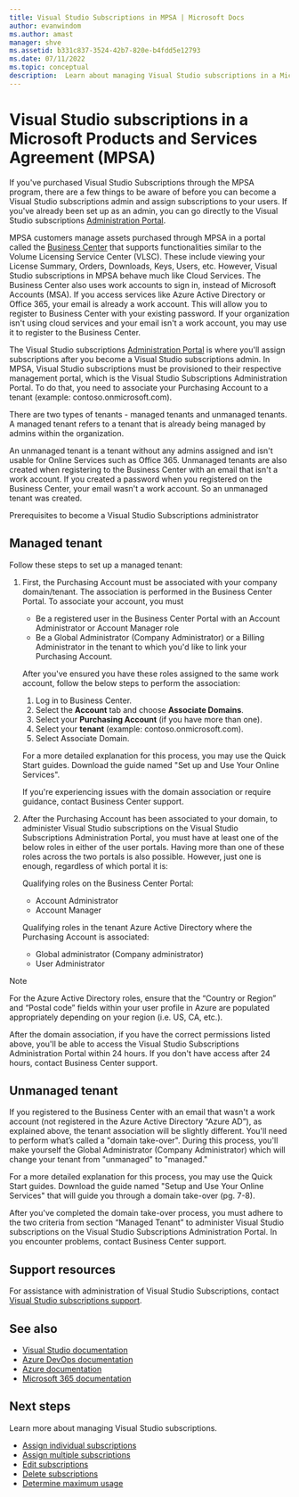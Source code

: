 ```yaml
---
title: Visual Studio Subscriptions in MPSA | Microsoft Docs
author: evanwindom
ms.author: amast
manager: shve
ms.assetid: b331c837-3524-42b7-820e-b4fdd5e12793
ms.date: 07/11/2022
ms.topic: conceptual
description:  Learn about managing Visual Studio subscriptions in a Microsoft Products and Services Agreement (MPSA)
---
```


# Visual Studio subscriptions in a Microsoft Products and Services Agreement (MPSA)

If you've purchased Visual Studio Subscriptions through the MPSA program, there are a few things to be aware of before you can become a Visual Studio subscriptions admin and assign subscriptions to your users. If you've already been set up as an admin, you can go directly to the Visual Studio subscriptions [Administration Portal](https://manage.visualstudio.com/).

MPSA customers manage assets purchased through MPSA in a portal called the [Business Center](https://businessaccount.microsoft.com/Customer) that supports functionalities similar to the Volume Licensing Service Center (VLSC). These include viewing your License Summary, Orders, Downloads, Keys, Users, etc. However, Visual Studio subscriptions in MPSA behave much like Cloud Services. The Business Center also uses work accounts to sign in, instead of Microsoft Accounts (MSA). If you access services like Azure Active Directory or Office 365, your email is already a work account. This will allow you to register to Business Center with your existing password. If your organization isn't using cloud services and your email isn't a work account, you may use it to register to the Business Center.

The Visual Studio subscriptions [Administration Portal](https://manage.visualstudio.com/) is where you'll assign subscriptions after you become a Visual Studio subscriptions admin. In MPSA, Visual Studio subscriptions must be provisioned to their respective management portal, which is the Visual Studio Subscriptions Administration Portal. To do that, you need to associate your Purchasing Account to a tenant (example: contoso.onmicrosoft.com).

There are two types of tenants - managed tenants and unmanaged tenants. A managed tenant refers to a tenant that is already being managed by admins within the organization.

An unmanaged tenant is a tenant without any admins assigned and isn't usable for Online Services such as Office 365. Unmanaged tenants are also created when registering to the Business Center with an email that isn't a work account. If you created a password when you registered on the Business Center, your email wasn't a work account. So an unmanaged tenant was created.

Prerequisites to become a Visual Studio Subscriptions administrator

## Managed tenant

Follow these steps to set up a managed tenant:

1. First, the Purchasing Account must be associated with your company domain/tenant. The association is performed in the Business Center Portal. 
To associate your account, you must
   + Be a registered user in the Business Center Portal with an Account Administrator or Account Manager role
   + Be a Global Administrator (Company Administrator) or a Billing Administrator in the tenant to which you'd like to link your Purchasing Account.

   After you've ensured you have these roles assigned to the same work account, follow the below steps to perform the association:

   1. Log in to Business Center.
   2. Select the **Account** tab and choose **Associate Domains**.
   3. Select your **Purchasing Account** (if you have more than one).
   4. Select your **tenant** (example: contoso.onmicrosoft.com).
   5. Select Associate Domain.

   For a more detailed explanation for this process, you may use the Quick Start guides. Download the guide named "Set up and Use Your Online Services".

   If you're experiencing issues with the domain association or require guidance, contact Business Center support.

2. After the Purchasing Account has been associated to your domain, to administer Visual Studio subscriptions on the Visual Studio Subscriptions Administration Portal, you must have at least one of the below roles in either of the user portals. Having more than one of these roles across the two portals is also possible. However, just one is enough, regardless of which portal it is:

   Qualifying roles on the Business Center Portal:

   + Account Administrator
   + Account Manager 
   
   Qualifying roles in the tenant Azure Active Directory where the Purchasing Account is associated:
   
   + Global administrator (Company administrator)
   + User Administrator

> [!NOTE]
> For the Azure Active Directory roles, ensure that the “Country or Region” and “Postal code” fields within your user profile in Azure are populated appropriately depending on your region (i.e. US, CA, etc.).

After the domain association, if you have the correct permissions listed above, you'll be able to access the Visual Studio Subscriptions Administration Portal within 24 hours. If you don't have access after 24 hours, contact Business Center support.

## Unmanaged tenant

If you registered to the Business Center with an email that wasn't a work account (not registered in the Azure Active Directory “Azure AD”), as explained above, the tenant association will be slightly different. You'll need to perform what’s called a "domain take-over". During this process, you'll make yourself the Global Administrator (Company Administrator) which will change your tenant from "unmanaged" to "managed."

For a more detailed explanation for this process, you may use the Quick Start guides. Download the guide named "Setup and Use Your Online Services" that will guide you through a domain take-over (pg. 7-8).

After you've completed the domain take-over process, you must adhere to the two criteria from section “Managed Tenant” to administer Visual Studio subscriptions on the Visual Studio Subscriptions Administration Portal. In you encounter problems, contact Business Center support.

## Support resources

For assistance with administration of Visual Studio Subscriptions, contact [Visual Studio subscriptions support](https://aka.ms/vsadminhelp).

## See also

+ [Visual Studio documentation](/visualstudio/)
+ [Azure DevOps documentation](/azure/devops/)
+ [Azure documentation](/azure/)
+ [Microsoft 365 documentation](/microsoft-365/)

## Next steps

Learn more about managing Visual Studio subscriptions.
+ [Assign individual subscriptions](assign-license.md)
+ [Assign multiple subscriptions](assign-license-bulk.md)
+ [Edit subscriptions](edit-license.md)
+ [Delete subscriptions](delete-license.md)
+ [Determine maximum usage](maximum-usage.md)